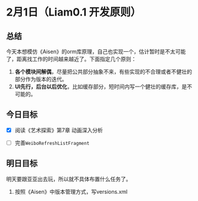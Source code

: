 # 2月1日（Liam0.1 开发原则）

## 总结

今天本想模仿《Aisen》的orm库原理，自己也实现一个，估计暂时是不太可能了，距离找工作的时间越来越近了。下面指定几个原则：

1. **各个模块间解偶**，尽量把公共部分抽象不来，有些实现的不合理或者不健壮的部分作为版本的迭代。
2. **UI先行，后台以后优化**，比如缓存部分，短时间内写一个健壮的缓存库，是不可能的。

## 今日目标

- [x] 阅读《艺术探索》第7章 动画深入分析
- [ ] 完善`WeiboRefreshListFragment`



## 明日目标

明天要跟亚亚出去玩，所以就不具体布置什么任务了。

1. 按照《Aisen》中版本管理方式，写versions.xml
